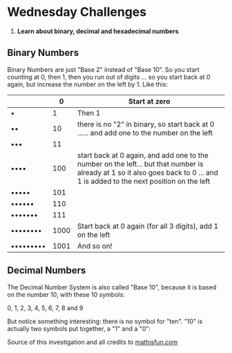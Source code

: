 # Wednesday Challenges 

1. **Learn about binary, decimal and hexadecimal numbers**

## Binary Numbers 

Binary Numbers are just "Base 2" instead of "Base 10". So you start counting at 0, then 1, then you run out of digits ... so you start back at 0 again, but increase the number on the left by 1.
Like this:

|   | 0 |  Start at zero |
| --- | --- | --- |
| • | 1 | Then 1 |
| •• | 10 | there is no "2" in binary, so start back at 0 ...... and add one to the number on the left |
| ••• | 11 |  |
| •••• | 100 | start back at 0 again, and add one to the number on the left... but that number is already at 1 so it also goes back to 0 ... and 1 is added to the next position on the left |
| ••••• | 101 |  |
| •••••• | 110 |  |
| ••••••• | 111 |  |
| •••••••• | 1000 | Start back at 0 again (for all 3 digits), add 1 on the left |
| ••••••••• | 1001 | And so on! |

## Decimal Numbers 

The Decimal Number System is also called "Base 10", because it is based on the number 10, with these 10 symbols:

0, 1, 2, 3, 4, 5, 6, 7, 8 and 9

But notice something interesting: there is no symbol for "ten". "10" is actually two symbols put together, a "1" and a "0":


Source of this investigation and all credits to [mathisfun.com](https://www.mathsisfun.com/binary-decimal-hexadecimal.html)
